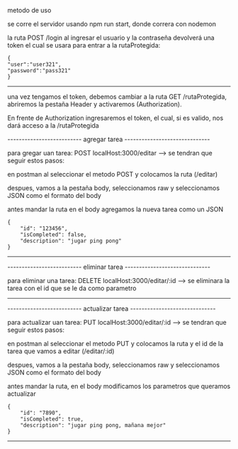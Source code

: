 metodo de uso

se corre el servidor usando npm run start, donde correra con nodemon

la ruta POST /login al ingresar el usuario y la contraseña devolverá una token el cual se usara para entrar a la rutaProtegida:

    {
    "user":"user321",
    "password":"pass321"
    }


-----------------------------------------------------------------------

una vez tengamos el token, debemos cambiar a la ruta GET /rutaProtegida, abriremos la pestaña Header y activaremos (Authorization).

En frente de Authorization ingresaremos el token, el cual, si es valido, nos dará acceso a la /rutaProtegida

-------------------------- agregar tarea ------------------------------

para gregar uan tarea: POST localHost:3000/editar --> se tendran que seguir estos pasos:


en postman al seleccionar el metodo POST y colocamos la ruta (/editar)

despues, vamos a la pestaña body, seleccionamos raw y seleccionamos JSON como el formato del body 

antes mandar la ruta en el body agregamos la nueva tarea como un JSON

    {
        "id": "123456",
        "isCompleted": false,
        "description": "jugar ping pong" 
    }

---------------------------------------------------------------------




-------------------------- eliminar tarea ------------------------------

para eliminar una tarea: DELETE localHost:3000/editar/:id --> se eliminara la tarea con el id que se le da como parametro

---------------------------------------------------------------------




-------------------------- actualizar tarea ------------------------------


para actualizar uan tarea: PUT localHost:3000/editar/:id --> se tendran que seguir estos pasos:


en postman al seleccionar el metodo PUT y colocamos la ruta y el id de la tarea que vamos a editar (/editar/:id)

despues, vamos a la pestaña body, seleccionamos raw y seleccionamos JSON como el formato del body 

antes mandar la ruta, en el body modificamos los parametros que queramos actualizar

    {
        "id": "7890",
        "isCompleted": true,
        "description": "jugar ping pong, mañana mejor" 
    }


---------------------------------------------------------------------